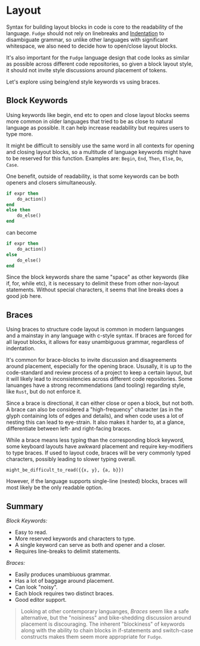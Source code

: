 # Layout
Syntax for building layout blocks in code is core to the readability of the language. `Fudge` should not rely on linebreaks and [Indentation](indentation.md) to disambiguate grammar, so unlike other languages with significant whitespace, we also need to decide how to open/close layout blocks. 

It's also important for the `Fudge` language design that code looks as similar as possible across different code repositories, so given a block layout style, it should not invite style discussions around placement of tokens.

Let's explore using being/end style keywords vs using braces.

## Block Keywords
Using keywords like begin, end etc to open and close layout blocks seems more common in older languages that tried to be as close to natural language as possible. It can help increase readability but requires users to type more.

It might be difficult to sensibly use the same word in all contexts for opening and closing layout blocks, so a multitude of language keywords might have to be reserved for this function. Examples are: `Begin`, `End`, `Then`, `Else`, `Do`, `Case`.

One benefit, outside of readability, is that some keywords can be both openers and closers simultaneously.

```pascal
if expr then
	do_action()
end
else then
	do_else()
end
```

can become

```pascal
if expr then
	do_action()
else
	do_else()
end
```

Since the block keywords share the same "space" as other keywords (like if, for, while etc), it is necessary to delimit these from other non-layout statements. Without special characters, it seems that line breaks does a good job here.

## Braces
Using braces to structure code layout is common in modern languanges and a mainstay in any language with c-style syntax. If braces are forced for all layout blocks, it allows for easy unambiguous grammar, regardless of indentation.

It's common for brace-blocks to invite discussion and disagreements around placement, especially for the opening brace. Ususally, it is up to the code-standard and review process of a project to keep a certain layout, but it will likely lead to inconsistencies across different code repositories. Some lanuanges have a strong recommendations (and tooling) regarding style, like `Rust`, but do not enforce it.

Since a brace is directional, it can either close or open a block, but not both. A brace can also be considered a "high-frequency" character (as in the glyph containing lots of edges and details), and when code uses a lot of nesting this can lead to eye-strain. It also makes it harder to, at a glance, differentiate between left- and right-facing braces.

While a brace means less typing than the corresponding block keyword, some keyboard layouts have awkward placement and require key-modifiers to type braces. If used to layout code, braces will be very commonly typed characters, possibly leading to slower typing overall.

```
might_be_difficult_to_read({{x, y}, {a, b}})
```

However, if the language supports single-line (nested) blocks, braces will most likely be the only readable option.

## Summary

*Block Keywords:*
* Easy to read.
* More reserved keywords and characters to type.
* A single keyword can serve as both and opener and a closer.
* Requires line-breaks to delimit statements.

*Braces:*
* Easily produces unambiuous grammar.
* Has a lot of baggage around placement.
* Can look "noisy".
* Each block requires two distinct braces.
* Good editor support.

>Looking at other contemporary languanges, *Braces* seem like a safe alternative, but the "noisiness" and bike-shedding discussion around placement is discouraging. The inherent "blockiness" of keywords along with the ability to chain blocks in if-statements and switch-case constructs makes them seem more appropriate for `Fudge`.